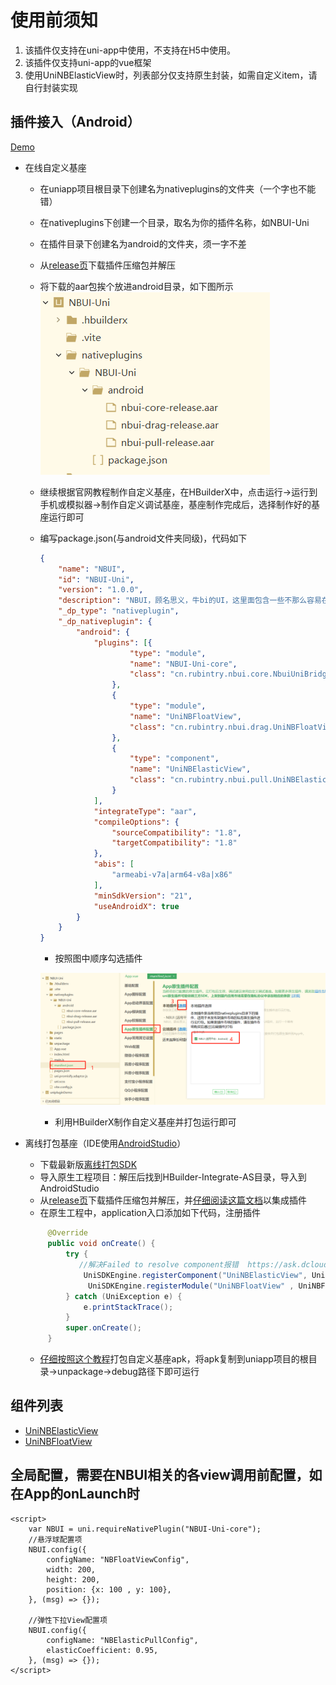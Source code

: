 # 使用前须知

1. 该插件仅支持在uni-app中使用，不支持在H5中使用。
2. 该插件仅支持uni-app的vue框架
3. 使用UniNBElasticView时，列表部分仅支持原生封装，如需自定义item，请自行封装实现

## 插件接入（Android）
  [Demo](https://github.com/RubinTry/NBUI/tree/master/NBUI-Uni-demo)
* 在线自定义基座
  - 在uniapp项目根目录下创建名为nativeplugins的文件夹（一个字也不能错）
  - 在nativeplugins下创建一个目录，取名为你的插件名称，如NBUI-Uni
  - 在插件目录下创建名为android的文件夹，须一字不差
  - 从[release页](https://github.com/RubinTry/NBUI/releases)下载插件压缩包并解压
  - 将下载的aar包挨个放进android目录，如下图所示![Alt text](./plugins.png)
  - 继续根据官网教程制作自定义基座，在HBuilderX中，点击运行->运行到手机或模拟器->制作自定义调试基座，基座制作完成后，选择制作好的基座运行即可
  - 编写package.json(与android文件夹同级)，代码如下
    ```json
    {
        "name": "NBUI",
        "id": "NBUI-Uni",
        "version": "1.0.0",
        "description": "NBUI，顾名思义，牛bi的UI，这里面包含一些不那么容易在其他UI库中找到的UI组件，主打一个稀有",
        "_dp_type": "nativeplugin",
        "_dp_nativeplugin": {
            "android": {
                "plugins": [{
                        "type": "module",
                        "name": "NBUI-Uni-core",
                        "class": "cn.rubintry.nbui.core.NbuiUniBridge"
                    },
                    {
                        "type": "module",
                        "name": "UniNBFloatView",
                        "class": "cn.rubintry.nbui.drag.UniNBFloatView"
                    },
                    {
                        "type": "component",
                        "name": "UniNBElasticView",
                        "class": "cn.rubintry.nbui.pull.UniNBElasticView"
                    }
                ],
                "integrateType": "aar",
                "compileOptions": {
                    "sourceCompatibility": "1.8",
                    "targetCompatibility": "1.8"
                },
                "abis": [
                    "armeabi-v7a|arm64-v8a|x86"
                ],
                "minSdkVersion": "21",
                "useAndroidX": true
            }
        }
    }
    ```
    - 按照图中顺序勾选插件

    ![Alt text](./step.png)
    - 利用HBuilderX制作自定义基座并打包运行即可
    
  
* 离线打包基座（IDE使用[AndroidStudio](https://developer.android.google.cn/)）
   - 下载最新版[离线打包SDK](https://nativesupport.dcloud.net.cn/NativePlugin/offline_package/android.html)
   - 导入原生工程项目：解压后找到HBuilder-Integrate-AS目录，导入到AndroidStudio
   - 从[release页](https://github.com/RubinTry/NBUI/releases)下载插件压缩包并解压，并[仔细阅读这篇文档](https://nativesupport.dcloud.net.cn/AppDocs/usesdk/android.html#%E6%96%B9%E5%BC%8F%E4%BA%8C-%E5%AF%BC%E5%85%A5%E5%B7%A5%E7%A8%8B)以集成插件
   - 在原生工程中，application入口添加如下代码，注册插件
   ```java
        @Override
        public void onCreate() {
            try {
               //解决Failed to resolve component报错  https://ask.dcloud.net.cn/question/160807
                UniSDKEngine.registerComponent("UniNBElasticView", UniNBElasticView.class);
                 UniSDKEngine.registerModule("UniNBFloatView" , UniNBFloatView.class);
            } catch (UniException e) {
                e.printStackTrace();
            }
            super.onCreate();
        }
   ```
   - [仔细按照这个教程](https://ask.dcloud.net.cn/article/35482)打包自定义基座apk，将apk复制到uniapp项目的根目录->unpackage->debug路径下即可运行


## 组件列表

* [UniNBElasticView](./uni_nb_elastic_view_cn.md)
* [UniNBFloatView](./uni_float_view_cn.md)



## 全局配置，需要在NBUI相关的各view调用前配置，如在App的onLaunch时
```
<script>
    var NBUI = uni.requireNativePlugin("NBUI-Uni-core");
    //悬浮球配置项
    NBUI.config({
        configName: "NBFloatViewConfig",
        width: 200,
        height: 200,
        position: {x: 100 , y: 100},
    }, (msg) => {});

    //弹性下拉View配置项
    NBUI.config({
        configName: "NBElasticPullConfig",
        elasticCoefficient: 0.95,
    }, (msg) => {});
</script>
```
